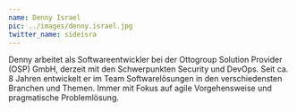 ```yaml
---
name: Denny Israel
pic: ../images/denny.israel.jpg
twitter_name: sideisra
---
```


Denny arbeitet als Softwareentwickler bei der Ottogroup Solution Provider (OSP) GmbH, 
derzeit mit den Schwerpunkten Security und DevOps.
Seit ca. 8 Jahren entwickelt er im Team Softwarelösungen in den verschiedensten Branchen und Themen. 
Immer mit Fokus auf agile Vorgehensweise und pragmatische Problemlösung.
 